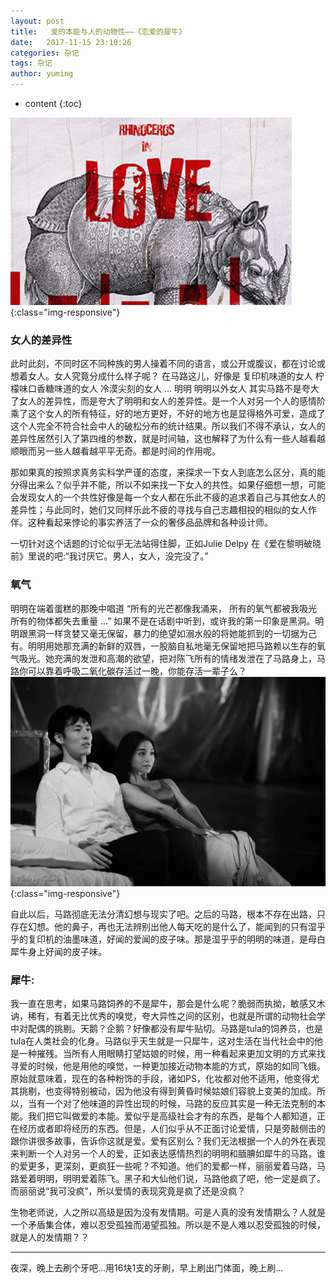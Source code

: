 ```yaml
---
layout: post
title:   爱的本能与人的动物性——《恋爱的犀牛》
date:   2017-11-15 23:10:26
categories: 杂记
tags: 杂记
author: yuming
---
```


* content
{:toc}

![](/assets/images/rhio/love_rhio.jpg){:class="img-responsive"}








### 女人的差异性

此时此刻，不同时区不同种族的男人操着不同的语言，或公开或腹议，都在讨论或想着女人。女人究竟分成什么样子呢？
在马路这儿，好像是
  复印机味道的女人
  柠檬味口香糖味道的女人
  冷漠尖刻的女人
  ...
  明明
  明明以外女人
其实马路不是夸大了女人的差异性，而是夸大了明明和女人的差异性。是一个人对另一个人的感情阶乘了这个女人的所有特征，好的地方更好，不好的地方也是显得格外可爱，造成了这个人完全不符合社会中人的破松分布的统计结果。所以我们不得不承认，女人的差异性居然引入了第四维的参数，就是时间轴，这也解释了为什么有一些人越看越顺眼而另一些人越看越平平无奇。都是时间的作用呢。

那如果真的按照求真务实科学严谨的态度，来探求一下女人到底怎么区分，真的能分得出来么？似乎并不能，所以不如来找一下女人的共性。如果仔细想一想，可能会发现女人的一个共性好像是每一个女人都在乐此不疲的追求着自己与其他女人的差异性；与此同时，她们又同样乐此不疲的寻找与自己志趣相投的相似的女人作伴。这种看起来悖论的事实养活了一众的奢侈品品牌和各种设计师。  
  

一切针对这个话题的讨论似乎无法站得住脚，正如Julie Delpy 在《爱在黎明破晓前》里说的吧:“我讨厌它。男人，女人，没完没了。”

### 氧气
明明在端着蛋糕的那晚中唱道
“所有的光芒都像我涌来，
所有的氧气都被我吸光
所有的物体都失去重量
...”
如果不是在话剧中听到，或许我的第一印象是黑洞。明明跟黑洞一样贪婪又毫无保留，暴力的绝望如溺水般的将她能抓到的一切据为己有。明明用她那充满的新鲜的双唇，一股脑自私地毫无保留地把马路赖以生存的氧气吸光。她充满的发泄和高潮的欲望，把对陈飞所有的情绪发泄在了马路身上，马路你可以靠着呼吸二氧化碳存活过一晚，你能存活一辈子么？
![](/assets/images/rhio/love_rhino.png){:class="img-responsive"}

自此以后，马路彻底无法分清幻想与现实了吧。之后的马路，根本不存在出路，只存在幻想。他的鼻子，再也无法辨别出他人每天吃的是什么了，能闻到的只有湿乎乎的复印机的油墨味道，好闻的爱闻的皮子味。那是湿乎乎的明明的味道，是母白犀牛身上好闻的皮子味。
### 犀牛:

我一直在思考，如果马路饲养的不是犀牛，那会是什么呢？脆弱而执拗，敏感又木讷，稀有，有着无比优秀的嗅觉，夸大异性之间的区别，也就是所谓的动物社会学中对配偶的挑剔。天鹅？企鹅？好像都没有犀牛贴切。马路是tula的饲养员，也是tula在人类社会的化身。马路似乎天生就是一只犀牛，这对生活在当代社会中的他是一种摧残。当所有人用眼睛打望姑娘的时候，用一种看起来更加文明的方式来找寻爱的时候，他是用他的嗅觉，一种更加接近动物本能的方式，原始的如同飞蛾。原始就意味着，现在的各种粉饰的手段，诸如PS，化妆都对他不适用，他变得尤其挑剔，也变得特别被动，因为他没有得到黄昏时候姑娘们容貌上变美的加成。所以，当有一个对了他味道的异性出现的时候，马路的反应其实是一种无法克制的本能。我们把它叫做爱的本能。爱似乎是高级社会才有的东西，是每个人都知道，正在经历或者即将经历的东西。但是，人们似乎从不正面讨论爱情，只是旁敲侧击的跟你讲很多故事，告诉你这就是爱。爱有区别么？我们无法根据一个人的外在表现来判断一个人对另一个人的爱，正如表达感情热烈的明明和腼腆如犀牛的马路，谁的爱更多，更深刻，更疯狂一些呢？不知道。他们的爱都一样，丽丽爱着马路，马路爱着明明，明明爱着陈飞。黑子和大仙他们说，马路他疯了吧，他一定是疯了。而丽丽说“我可没疯”，所以爱情的表现究竟是疯了还是没疯？


生物老师说，人之所以高级是因为没有发情期。可是人真的没有发情期么？人就是一个矛盾集合体，难以忍受孤独而渴望孤独。所以是不是人难以忍受孤独的时候，就是人的发情期？？



* * *

夜深，晚上去刷个牙吧...用16块1支的牙刷，早上刷出门体面，晚上刷...